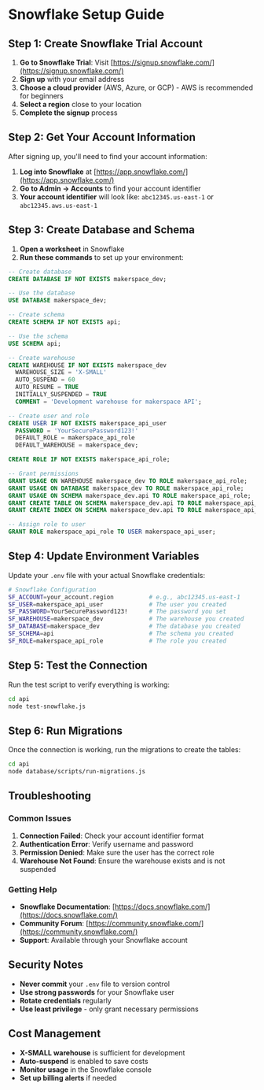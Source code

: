 # Snowflake Setup Guide

## Step 1: Create Snowflake Trial Account

1. **Go to Snowflake Trial**: Visit [https://signup.snowflake.com/](https://signup.snowflake.com/)
2. **Sign up** with your email address
3. **Choose a cloud provider** (AWS, Azure, or GCP) - AWS is recommended for beginners
4. **Select a region** close to your location
5. **Complete the signup** process

## Step 2: Get Your Account Information

After signing up, you'll need to find your account information:

1. **Log into Snowflake** at [https://app.snowflake.com/](https://app.snowflake.com/)
2. **Go to Admin → Accounts** to find your account identifier
3. **Your account identifier** will look like: `abc12345.us-east-1` or `abc12345.aws.us-east-1`

## Step 3: Create Database and Schema

1. **Open a worksheet** in Snowflake
2. **Run these commands** to set up your environment:

```sql
-- Create database
CREATE DATABASE IF NOT EXISTS makerspace_dev;

-- Use the database
USE DATABASE makerspace_dev;

-- Create schema
CREATE SCHEMA IF NOT EXISTS api;

-- Use the schema
USE SCHEMA api;

-- Create warehouse
CREATE WAREHOUSE IF NOT EXISTS makerspace_dev
  WAREHOUSE_SIZE = 'X-SMALL'
  AUTO_SUSPEND = 60
  AUTO_RESUME = TRUE
  INITIALLY_SUSPENDED = TRUE
  COMMENT = 'Development warehouse for makerspace API';

-- Create user and role
CREATE USER IF NOT EXISTS makerspace_api_user
  PASSWORD = 'YourSecurePassword123!'
  DEFAULT_ROLE = makerspace_api_role
  DEFAULT_WAREHOUSE = makerspace_dev;

CREATE ROLE IF NOT EXISTS makerspace_api_role;

-- Grant permissions
GRANT USAGE ON WAREHOUSE makerspace_dev TO ROLE makerspace_api_role;
GRANT USAGE ON DATABASE makerspace_dev TO ROLE makerspace_api_role;
GRANT USAGE ON SCHEMA makerspace_dev.api TO ROLE makerspace_api_role;
GRANT CREATE TABLE ON SCHEMA makerspace_dev.api TO ROLE makerspace_api_role;
GRANT CREATE INDEX ON SCHEMA makerspace_dev.api TO ROLE makerspace_api_role;

-- Assign role to user
GRANT ROLE makerspace_api_role TO USER makerspace_api_user;
```

## Step 4: Update Environment Variables

Update your `.env` file with your actual Snowflake credentials:

```bash
# Snowflake Configuration
SF_ACCOUNT=your_account.region          # e.g., abc12345.us-east-1
SF_USER=makerspace_api_user             # The user you created
SF_PASSWORD=YourSecurePassword123!      # The password you set
SF_WAREHOUSE=makerspace_dev             # The warehouse you created
SF_DATABASE=makerspace_dev              # The database you created
SF_SCHEMA=api                           # The schema you created
SF_ROLE=makerspace_api_role             # The role you created
```

## Step 5: Test the Connection

Run the test script to verify everything is working:

```bash
cd api
node test-snowflake.js
```

## Step 6: Run Migrations

Once the connection is working, run the migrations to create the tables:

```bash
cd api
node database/scripts/run-migrations.js
```

## Troubleshooting

### Common Issues

1. **Connection Failed**: Check your account identifier format
2. **Authentication Error**: Verify username and password
3. **Permission Denied**: Make sure the user has the correct role
4. **Warehouse Not Found**: Ensure the warehouse exists and is not suspended

### Getting Help

- **Snowflake Documentation**: [https://docs.snowflake.com/](https://docs.snowflake.com/)
- **Community Forum**: [https://community.snowflake.com/](https://community.snowflake.com/)
- **Support**: Available through your Snowflake account

## Security Notes

- **Never commit** your `.env` file to version control
- **Use strong passwords** for your Snowflake user
- **Rotate credentials** regularly
- **Use least privilege** - only grant necessary permissions

## Cost Management

- **X-SMALL warehouse** is sufficient for development
- **Auto-suspend** is enabled to save costs
- **Monitor usage** in the Snowflake console
- **Set up billing alerts** if needed